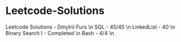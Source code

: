 # Leetcode-Solutions
Leetcode Solutions - Dmytrii Furs \n
SQL - 45/45 \n
LinkedList - 40 \n
Binary Search I - Completed \n
Bash - 4/4 \n
